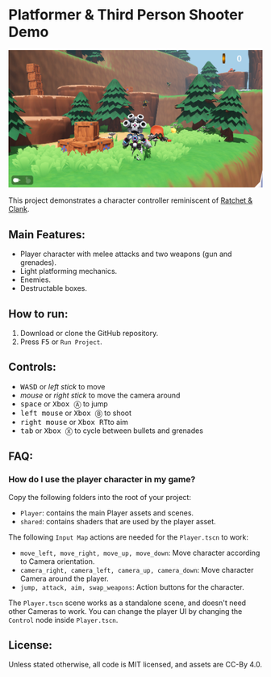 # Platformer & Third Person Shooter Demo

![](_ignore/screenshot.png)

This project demonstrates a character controller reminiscent of [Ratchet & Clank](https://en.wikipedia.org/wiki/Ratchet_%26_Clank).

## Main Features:

- Player character with melee attacks and two weapons (gun and grenades).
- Light platforming mechanics.
- Enemies.
- Destructable boxes.

## How to run:

1. Download or clone the GitHub repository.
2. Press <kbd>F5</kbd> or `Run Project`.

## Controls:

- <kbd>W</kbd><kbd>A</kbd><kbd>S</kbd><kbd>D</kbd> or *left stick* to move
- *mouse* or *right stick* to move the camera around
- <kbd>space</kbd> or <kbd>Xbox Ⓐ</kbd> to jump
- <kbd>left mouse</kbd> or <kbd>Xbox Ⓑ</kbd> to shoot
- <kbd>right mouse</kbd> or <kbd>Xbox RT</kbd>to aim
- <kbd>tab</kbd> or <kbd>Xbox Ⓧ</kbd> to cycle between bullets and grenades

## FAQ:

### How do I use the player character in my game?

Copy the following folders into the root of your project:

- `Player`: contains the main Player assets and scenes.
- `shared`: contains shaders that are used by the player asset.

The following `Input Map` actions are needed for the `Player.tscn` to work:

- `move_left, move_right, move_up, move_down`: Move character according to Camera orientation.
- `camera_right, camera_left, camera_up, camera_down`: Move character Camera around the player.
- `jump, attack, aim, swap_weapons`: Action buttons for the character.

The `Player.tscn` scene works as a standalone scene, and doesn't need other Cameras to work. You can change the player UI by changing the `Control` node inside `Player.tscn`.

## License:

Unless stated otherwise, all code is MIT licensed, and assets are CC-By 4.0.
